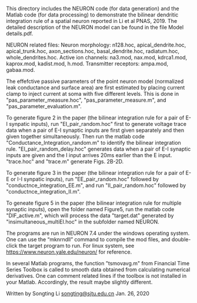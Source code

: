 This directory includes the NEURON code (for data generation) and the Matlab code (for data processing) to demonstrate the bilinear dendritic integration rule of a spatial neuron reported in Li et al PNAS, 2019. The detailed description of the NEURON model can be found in the file Model details.pdf.

NEURON related files: Neuron morphology: n128.hoc, apical_dendrite.hoc, apical_trunk.hoc, axon_sections.hoc, basal_dendrite.hoc, radiatum.hoc, whole_dendrites.hoc. Active ion channels: na3.mod, nax.mod, kdrca1.mod, kaprox.mod, kadist.mod, h.mod. Transmitter receptors: ampa.mod, gabaa.mod.

The effefctive passive parameters of the point neuron model (normalized leak conductance and surface area) are first estimated by placing current clamp to inject current at soma with five different levels. This is done in "pas_parameter_measure.hoc", "pas_parameter_measure.m", and "pas_parameter_evaluation.m".

To generate figure 2 in the paper (the bilinear integration rule for a pair of E-I synpatic inputs), run "EI_pair_random.hoc" first to generate voltage trace data when a pair of E-I synaptic inputs are first given separately and then given together simultaneously. Then run the matlab code "Conductance_Integration_random.m" to identify the bilinear integration rule. "EI_pair_random_delay.hoc" generates data when a pair of E-I synaptic inputs are given and the I input arrives 20ms earlier than the E input. "trace.hoc" and "trace.m" generate Figs. 2B-2D.

To generate figure 3 in the paper (the bilinear integration rule for a pair of E-E or I-I synpatic inputs), run "EE_pair_random.hoc" followed by "conductnce_integration_EE.m", and run "II_pair_random.hoc" followed by "conductnce_integration_II.m".

To geneate figure 5 in the paper (the bilinear integration rule for multiple synaptic inputs), open the folder named Figure5, run the matlab code "DIF_active.m", which will process the data "target.dat" generated by "insimultaneous_multiEI.hoc" in the subfolder named NEURON. 

The programs are run in NEURON 7.4 under the windows operating system. One can use the “mknrndll” command to compile the mod files, and double-click the target program to run.  For linux system, see https://www.neuron.yale.edu/neuron/ for reference.

In several Matlab programs, the function "tsmovavg.m" from Financial Time Series Toolbox is called to smooth data obtained from calculating numerical derivatives. One can comment related lines if the toolbox is not installed in your Matlab. Accordingly, the result maybe slightly different.

Written by Songting Li songting@sjtu.edu.cn Jan. 26, 2020
